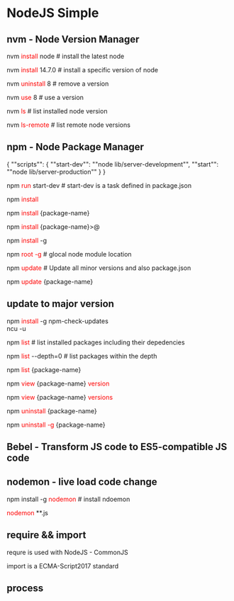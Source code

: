 # NodeJS Simple

## <strong>nvm</strong> - Node Version Manager
nvm <span style="color:red">install</span> node # install the latest node

nvm <span style="color:red">install</span> 14.7.0 # install a specific version of node

nvm <span style="color:red">uninstall</span> 8 # remove a version

nvm <span style="color:red">use</span> 8 # use a version

nvm <span style="color:red">ls</span>  # list installed node version

nvm <span style="color:red">ls-remote</span> # list remote node versions

## <strong>npm</strong> - Node Package Manager

{
  ""scripts"": {
    ""start-dev"": ""node lib/server-development"",
    ""start"": ""node lib/server-production""
  }
}

npm <span style="color:red">run</span> start-dev # start-dev is a task defined in package.json

npm <span style="color:red">install</span>

npm <span style="color:red">install</span> {package-name}

npm <span style="color:red">install</span> {package-name}>@<version>

npm <span style="color:red">install</span> -g  <package-name>

npm <span style="color:red">root -g</span> # glocal node module location

npm <span style="color:red">update</span> # Update all minor versions and also package.json

npm <span style="color:red">update</span> {package-name}

## update to major version
npm <span style="color:red">install</span> -g npm-check-updates<br>
ncu -u

npm <span style="color:red">list</span> # list installed packages including their depedencies

npm <span style="color:red">list</span> --depth=0 # list packages within the depth

npm <span style="color:red">list</span> {package-name}

npm <span style="color:red">view</span> {package-name} <span style="color:red">version</span>

npm <span style="color:red">view</span> {package-name} <span style="color:red">versions</span>

npm <span style="color:red">uninstall</span> {package-name}

npm <span style="color:red">uninstall -g</span> {package-name}

## Bebel - Transform JS code to ES5-compatible JS code

## nodemon - live load code change
npm install -g <span style="color:red">nodemon</span> # install ndoemon

<span style="color:red">nodemon</span> **.js

## require && import
requre is used with NodeJS - CommonJS

import is a ECMA-Script2017 standard

## process
